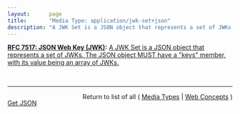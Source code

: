 ```yaml
---
layout:      page
title:       "Media Type: application/jwk-set+json"
description: "A JWK Set is a JSON object that represents a set of JWKs. The JSON object MUST have a \"keys\" member, with its value being an array of JWKs."
---
```


**[RFC 7517: JSON Web Key (JWK)](/specs/IETF/RFC/7517 "A JSON Web Key (JWK) is a JavaScript Object Notation (JSON) data structure that represents a cryptographic key. This specification also defines a JWK Set JSON data structure that represents a set of JWKs. Cryptographic algorithms and identifiers for use with this specification are described in the separate JSON Web Algorithms (JWA) specification and IANA registries established by that specification."):** [A JWK Set is a JSON object that represents a set of JWKs. The JSON object MUST have a "keys" member, with its value being an array of JWKs.](http://tools.ietf.org/html/rfc7517#section-5 "Read documentation for Media Type &#34;application/jwk-set+json&#34;")

<br/>
<hr/>

<p style="float : left"><a href="application/jwk-set+json.json" title="Get JSON representing this particular Web Concept">Get JSON</a></p>
<p style="text-align: right">Return to list of all ( <a href="../media-types">Media Types</a> | <a href="../">Web Concepts</a> )</p>
